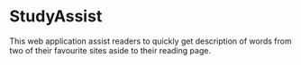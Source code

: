 # StudyAssist
This web application assist readers to quickly get description of words from two of their favourite sites aside to their reading page. 
